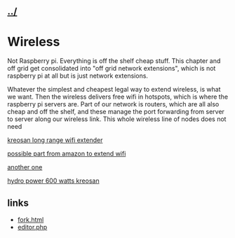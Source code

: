 ## [../](../)

#  Wireless

Not Raspberry pi.  Everything is off the shelf cheap stuff.  This chapter and off grid get consolidated into "off grid network extensions", which is not raspberry pi at all but is just network extensions.

Whatever the simplest and cheapest legal way to extend wireless, is what we want.  Then the wireless delivers free wifi in hotspots, which is where the raspberry pi servers are.  Part of our network is routers, which are all also cheap and off the shelf, and these manage the port forwarding from server to server along our wireless link.  This whole wireless line of nodes does not need 

[kreosan long range wifi extender](https://www.youtube.com/watch?v=XHptie4WadM)

[possible part from amazon to extend wifi](https://www.amazon.com/dp/B083QCRS2V/)

[another one](https://www.amazon.com/dp/B073H5KSSJ/)

[hydro power 600 watts kreosan](https://youtu.be/37HIZFOE4_Y)

## links

 - [fork.html](fork.html)
 - [editor.php](editor.php)


